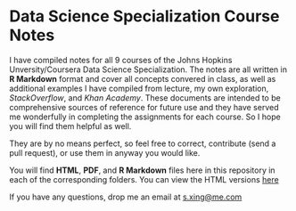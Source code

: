 # Data Science Specialization Course Notes

I have compiled notes for all 9 courses of the Johns Hopkins Unversity/Coursera Data Science Specialization. The notes are all written in **R Markdown** format and cover all concepts convered in class, as well as additional examples I have compiled from lecture, my own exploration, _StackOverflow_, and _Khan Academy_. These documents are intended to be comprehensive sources of reference for future use and they have served me wonderfully in completing the assignments for each course. So I hope you will find them helpful as well. 

They are by no means perfect, so feel free to correct, contribute (send a pull request), or use them in anyway you would like. 

You will find **HTML**, **PDF**, and **R Markdown** files here in this repository in each of the corresponding folders. You can view the HTML versions [here](http://sux13.github.io/DataScienceSpCourseNotes/)

If you have any questions, drop me an email at s.xing@me.com
